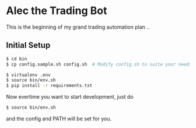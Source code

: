 Alec the Trading Bot
====================

This is the beginning of my grand trading automation plan ..

Initial Setup
-------------

```bash
$ cd bin
$ cp config.sample.sh config.sh  # Modify config.sh to suite your needs

$ virtualenv .env
$ source bin/env.sh
$ pip install -r requirements.txt
```

Now evertime you want to start development, just do

```bash
$ source bin/env.sh
```

and the config and PATH will be set for you.
